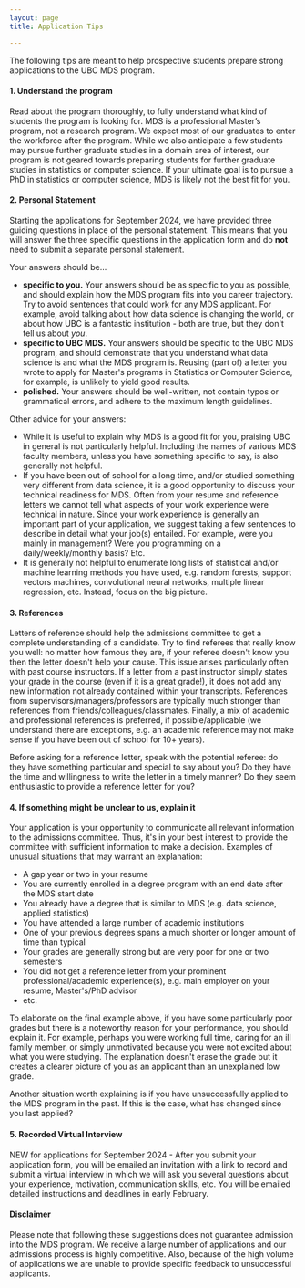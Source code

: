 ```yaml
---
layout: page
title: Application Tips

---
```


The following tips are meant to help prospective students prepare strong applications to the UBC MDS program.

#### 1. Understand the program

Read about the program thoroughly, to fully understand what kind of students the program is looking for. 
MDS is a professional Master’s program, not a research program. We expect most of our graduates to enter the workforce after the program.
While we also anticipate a few students may pursue further graduate studies in a domain area of interest, 
our program is not geared towards preparing students for further graduate studies in statistics or computer science. 
If your ultimate goal is to pursue a PhD in statistics or computer science, MDS is likely not the best fit for you.

#### 2. Personal Statement

Starting the applications for September 2024, we have provided three guiding questions in place of the personal statement. This means that you will answer the three specific questions in the application form and do **not** need to submit a separate personal statement.

Your answers should be...

- **specific to you.** Your answers should be as specific to you as possible, and should explain how the MDS program fits into you career trajectory. Try to avoid sentences that could work for any MDS applicant. For example, avoid talking about how data science is changing the world, or about how UBC is a fantastic institution - both are true, but they don't tell us about _you_.  
- **specific to UBC MDS.** Your answers should be specific to the UBC MDS program, and should demonstrate that you understand what data science is and what the MDS program is. Reusing (part of) a letter you wrote to apply for Master's programs in Statistics or Computer Science, for example, is unlikely to yield good results. 
- **polished.** Your answers should be well-written, not contain typos or grammatical errors, and adhere to the maximum length guidelines.

Other advice for your answers:

- While it is useful to explain why MDS is a good fit for you, praising UBC in general is not particularly helpful. Including the names of various MDS faculty members, unless you have something specific to say, is also generally not helpful.
- If you have been out of school for a long time, and/or studied something very different from data science, it is a good opportunity to discuss your technical readiness for MDS. Often from your resume and reference letters we cannot tell what aspects of your work experience were technical in nature. Since your work experience is generally an important part of your application, we suggest taking a few sentences to describe in detail what your job(s) entailed. For example, were you mainly in management? Were you programming on a daily/weekly/monthly basis? Etc.
- It is generally not helpful to enumerate long lists of statistical and/or machine learning methods you have used, e.g. random forests, support vectors machines, convolutional neural networks, multiple linear regression, etc. Instead, focus on the big picture.

#### 3. References

Letters of reference should help the admissions committee to get a complete understanding of a candidate. 
Try to find referees that really know you well:
no matter how famous they are, if your referee doesn't know you then the letter doesn't help your cause.
This issue arises particularly often with past course instructors.
If a letter from a past instructor simply states your grade in the course (even if it is a great grade!), 
it does not add any new information not already contained within your transcripts.
References from supervisors/managers/professors are typically much stronger than references from friends/colleagues/classmates. Finally, a mix of academic and professional references is preferred, if possible/applicable (we understand there are exceptions, e.g. an academic reference may not make sense if you have been out of school for 10+ years).

Before asking for a reference letter, speak with the potential referee: 
do they have something particular and special to say about you? Do they have the time and willingness to write the letter in a timely manner?
Do they seem enthusiastic to provide a reference letter for you?

#### 4. If something might be unclear to us, explain it

Your application is your opportunity to communicate all relevant information to the admissions committee. 
Thus, it's in your best interest to provide the committee with sufficient information to make a decision. Examples of unusual situations 
that may warrant an explanation:

- A gap year or two in your resume
- You are currently enrolled in a degree program with an end date after the MDS start date
- You already have a degree that is similar to MDS (e.g. data science, applied statistics)
- You have attended a large number of academic institutions
- One of your previous degrees spans a much shorter or longer amount of time than typical
- Your grades are generally strong but are very poor for one or two semesters
- You did not get a reference letter from your prominent professional/academic experience(s), e.g. main employer on your resume, Master's/PhD advisor
- etc.

To elaborate on the final example above, if you have some particularly poor grades but there is a noteworthy reason for your performance, you should explain it. For example, perhaps you were working full time, caring for an ill family member, or simply unmotivated because you were not excited about what you were studying. 
The explanation doesn't erase the grade but it creates a clearer picture of you as an applicant than an unexplained low grade. 

Another situation worth explaining is if you have unsuccessfully applied to the MDS program in the past. If this is the case, what has changed since you last applied?

#### 5. Recorded Virtual Interview

NEW for applications for September 2024 - After you submit your application form, you will be emailed an invitation with a link to record and submit a virtual interview in which we will ask you several questions about your experience, motivation, communication skills, etc. You will be emailed detailed instructions and deadlines in early February.

#### Disclaimer

Please note that following these suggestions does not guarantee admission into the MDS program. We receive a large number of applications and our admissions process is highly competitive. Also, because of the high volume of applications we are unable to provide specific feedback to unsuccessful applicants.
